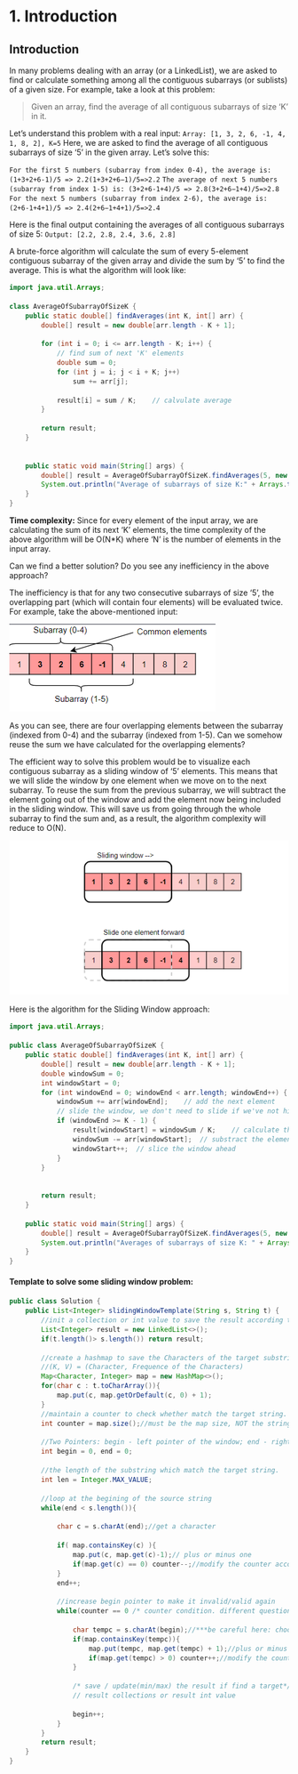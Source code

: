# 1. Introduction

## Introduction

In many problems dealing with an array \(or a LinkedList\), we are asked to find or calculate something among all the contiguous subarrays \(or sublists\) of a given size. For example, take a look at this problem:

> Given an array, find the average of all contiguous subarrays of size ‘K’ in it.

Let’s understand this problem with a real input: `Array: [1, 3, 2, 6, -1, 4, 1, 8, 2], K=5` Here, we are asked to find the average of all contiguous subarrays of size ‘5’ in the given array. Let’s solve this:

`For the first 5 numbers (subarray from index 0-4), the average is: (1+3+2+6-1)/5 => 2.2(1+3+2+6−1)/5=>2.2` `The average of next 5 numbers (subarray from index 1-5) is: (3+2+6-1+4)/5 => 2.8(3+2+6−1+4)/5=>2.8` `For the next 5 numbers (subarray from index 2-6), the average is: (2+6-1+4+1)/5 => 2.4(2+6−1+4+1)/5=>2.4`

Here is the final output containing the averages of all contiguous subarrays of size 5: `Output: [2.2, 2.8, 2.4, 3.6, 2.8]`

A brute-force algorithm will calculate the sum of every 5-element contiguous subarray of the given array and divide the sum by ‘5’ to find the average. This is what the algorithm will look like:

```java
import java.util.Arrays;

class AverageOfSubarrayOfSizeK {
    public static double[] findAverages(int K, int[] arr) {
        double[] result = new double[arr.length - K + 1];

        for (int i = 0; i <= arr.length - K; i++) {
            // find sum of next 'K' elements
            double sum = 0;
            for (int j = i; j < i + K; j++)
                sum += arr[j];

            result[i] = sum / K;    // calvulate average
        }

        return result;
    }


    public static void main(String[] args) {
        double[] result = AverageOfSubarrayOfSizeK.findAverages(5, new int[]{1, 3, 2, 6, -1, 4, 1, 8, 2});
        System.out.println("Average of subarrays of size K:" + Arrays.toString(result));
    }
}
```

**Time complexity:** Since for every element of the input array, we are calculating the sum of its next ‘K’ elements, the time complexity of the above algorithm will be O\(N\*K\) where ‘N’ is the number of elements in the input array.

Can we find a better solution? Do you see any inefficiency in the above approach?

The inefficiency is that for any two consecutive subarrays of size ‘5’, the overlapping part \(which will contain four elements\) will be evaluated twice. For example, take the above-mentioned input:

![image](/assets/113503322-c4ff8580-954e-11eb-8f7e-5fc6da8225ee.png)

As you can see, there are four overlapping elements between the subarray \(indexed from 0-4\) and the subarray \(indexed from 1-5\). Can we somehow reuse the sum we have calculated for the overlapping elements?

The efficient way to solve this problem would be to visualize each contiguous subarray as a sliding window of ‘5’ elements. This means that we will slide the window by one element when we move on to the next subarray. To reuse the sum from the previous subarray, we will subtract the element going out of the window and add the element now being included in the sliding window. This will save us from going through the whole subarray to find the sum and, as a result, the algorithm complexity will reduce to O\(N\).

![image](/assets/113503352-f2e4ca00-954e-11eb-98a0-f496908131b3.png)

Here is the algorithm for the Sliding Window approach:

```java
import java.util.Arrays;

public class AverageOfSubarrayOfSizeK {
    public static double[] findAverages(int K, int[] arr) {
        double[] result = new double[arr.length - K + 1];
        double windowSum = 0;
        int windowStart = 0;
        for (int windowEnd = 0; windowEnd < arr.length; windowEnd++) {
            windowSum += arr[windowEnd];    // add the next element
            // slide the window, we don't need to slide if we've not hit the required window size of K
            if (windowEnd >= K - 1) {
                result[windowStart] = windowSum / K;    // calculate the average
                windowSum -= arr[windowStart];  // substract the element going out
                windowStart++;  // slice the window ahead
            }
        }


        return result;
    }

    public static void main(String[] args) {
        double[] result = AverageOfSubarrayOfSizeK.findAverages(5, new int[] { 1, 3, 2, 6, -1, 4, 1, 8, 2 });
        System.out.println("Averages of subarrays of size K: " + Arrays.toString(result));
    }
}
```

#### **Template to solve some sliding window problem:**

```java
public class Solution {
    public List<Integer> slidingWindowTemplate(String s, String t) {
        //init a collection or int value to save the result according the question.
        List<Integer> result = new LinkedList<>();
        if(t.length()> s.length()) return result;

        //create a hashmap to save the Characters of the target substring.
        //(K, V) = (Character, Frequence of the Characters)
        Map<Character, Integer> map = new HashMap<>();
        for(char c : t.toCharArray()){
            map.put(c, map.getOrDefault(c, 0) + 1);
        }
        //maintain a counter to check whether match the target string.
        int counter = map.size();//must be the map size, NOT the string size because the char may be duplicate.

        //Two Pointers: begin - left pointer of the window; end - right pointer of the window
        int begin = 0, end = 0;

        //the length of the substring which match the target string.
        int len = Integer.MAX_VALUE;

        //loop at the begining of the source string
        while(end < s.length()){

            char c = s.charAt(end);//get a character

            if( map.containsKey(c) ){
                map.put(c, map.get(c)-1);// plus or minus one
                if(map.get(c) == 0) counter--;//modify the counter according the requirement(different condition).
            }
            end++;

            //increase begin pointer to make it invalid/valid again
            while(counter == 0 /* counter condition. different question may have different condition */){

                char tempc = s.charAt(begin);//***be careful here: choose the char at begin pointer, NOT the end pointer
                if(map.containsKey(tempc)){
                    map.put(tempc, map.get(tempc) + 1);//plus or minus one
                    if(map.get(tempc) > 0) counter++;//modify the counter according the requirement(different condition).
                }

                /* save / update(min/max) the result if find a target*/
                // result collections or result int value

                begin++;
            }
        }
        return result;
    }
}
```
